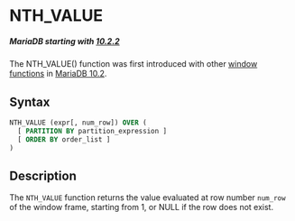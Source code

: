 # NTH_VALUE

##### MariaDB starting with [10.2.2](/kb/en/mariadb-1022-release-notes/)

The NTH_VALUE() function was first introduced with other [window functions](/built-in-functions/special-functions/window-functions/) in [MariaDB 10.2](/kb/en/what-is-mariadb-102/).

## Syntax

```sql
NTH_VALUE (expr[, num_row]) OVER ( 
  [ PARTITION BY partition_expression ] 
  [ ORDER BY order_list ]
)
```

## Description

The `NTH_VALUE` function returns the value evaluated at row number `num_row` of the window frame, starting from 1, or NULL if the row does not exist.